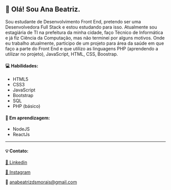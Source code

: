 <h2>👋 Olá! Sou Ana Beatriz.</h2>

<p>Sou estudante de Desenvolvimento Front End, pretendo ser uma Desenvolvedora Full Stack e estou estudando para isso. 
  Atualmente sou estagiária de TI na prefeitura da minha cidade, faço Técnico de Informática e 
  já fiz Ciência da Computação, mas não terminei por alguns motivos. 
  Onde eu trabalho atualmente, participo de um projeto para área da saúde em que faço a parte do Front End e que utilizo as linguagens PHP (aprendendo a utilizar no projeto), JavaScript, HTML, CSS, Boostrap.
</p>

<h4>💻 Habilidades:</h4>
<ul>
  <li>HTML5</li>
  <li>CSS3</li>
  <li>JavaScript</li>
  <li>Bootstrap</li>
  <li>SQL</li>
  <li>PHP (básico)</li>
</ul>

<h4>📝 Em aprendizagem:</h4>
<ul>
  <li>NodeJS</li>
  <li>ReactJs</li>
</ul>

<hr>

<h4>💡 Contato:</h4>

<a href="https://www.linkedin.com/in/anabeatrizdsm/" target="_blank">🔗 Linkedin</a><br>

<a href="https://www.instagram.com/anabeatrizdsm_/" target="_blank">🔗 Instagram</a><br>

<span>📧 anabeatrizdsmorais@gmail.com</span>
